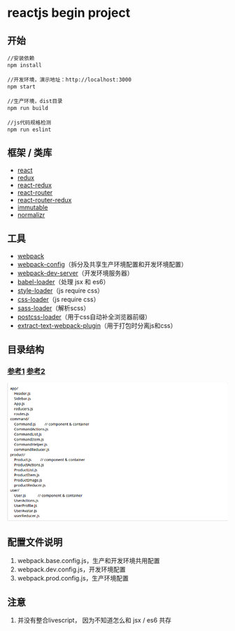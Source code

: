 reactjs begin project
=====================

## 开始

    //安装依赖
    npm install 
    
    //开发环境，演示地址：http://localhost:3000
    npm start 
    
    //生产环境，dist目录
    npm run build 
    
    //js代码规格检测
    npm run eslint

## 框架 / 类库

+ [react](https://github.com/facebook/react)
+ [redux](https://github.com/reactjs/redux)
+ [react-redux](https://github.com/reactjs/react-redux)
+ [react-router](https://github.com/reactjs/react-router)
+ [react-router-redux](https://github.com/reactjs/react-router-redux)
+ [immutable](https://facebook.github.io/immutable-js/)
+ [normalizr](https://github.com/gaearon/normalizr)

## 工具

+ [webpack](https://github.com/webpack/webpack)
+ [webpack-config](https://github.com/mdreizin/webpack-config)（拆分及共享生产环境配置和开发环境配置）
+ [webpack-dev-server](https://github.com/webpack/webpack-dev-server)（开发环境服务器）
+ [babel-loader](https://github.com/babel/babel-loader)（处理 jsx 和 es6）
+ [style-loader](https://github.com/webpack/style-loader)（js require css）
+ [css-loader](https://github.com/webpack/css-loader)（js require css）
+ [sass-loader](https://github.com/jtangelder/sass-loader)（解析scss）
+ [postcss-loader](https://github.com/postcss/postcss-loader)（用于css自动补全浏览器前缀）
+ [extract-text-webpack-plugin](https://github.com/webpack/extract-text-webpack-plugin)（用于打包时分离js和css）

## 目录结构

### [参考1](http://marmelab.com/blog/2015/12/17/react-directory-structure.html) [参考2](https://github.com/erikras/react-redux-universal-hot-example)

<img src="./static/dir-structure.png">


## 配置文件说明

1. webpack.base.config.js，生产和开发环境共用配置
2. webpack.dev.config.js，开发环境配置
3. webpack.prod.config.js，生产环境配置


## 注意

1. 并没有整合livescript， 因为不知道怎么和 jsx / es6 共存